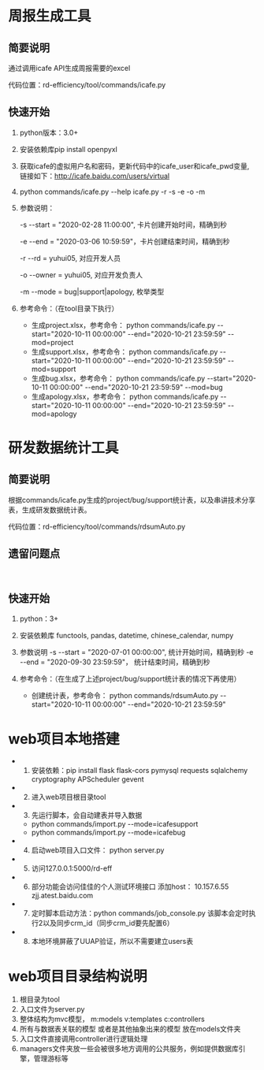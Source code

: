 # 周报生成工具
## 简要说明

通过调用icafe API生成周报需要的excel

代码位置：rd-efficiency/tool/commands/icafe.py

## 快速开始
1. python版本：3.0+
2. 安装依赖库pip install openpyxl
3. 获取icafe的虚拟用户名和密码，更新代码中的icafe_user和icafe_pwd变量, 链接如下：http://icafe.baidu.com/users/virtual
4. python commands/icafe.py --help
    icafe.py -r<rd> -s<start> -e<end> -o<owner> -m<mode>

5. 参数说明：
    
    -s --start = "2020-02-28 11:00:00", 卡片创建开始时间，精确到秒

    -e --end = "2020-03-06 10:59:59"，卡片创建结束时间，精确到秒

    -r --rd = yuhui05, 对应开发人员

    -o --owner = yuhui05, 对应开发负责人

    -m --mode = bug|support|apology, 枚举类型

6. 参考命令：（在tool目录下执行）
    - 生成project.xlsx，参考命令： python commands/icafe.py --start="2020-10-11 00:00:00" --end="2020-10-21 23:59:59" --mod=project
    - 生成support.xlsx，参考命令： python commands/icafe.py --start="2020-10-11 00:00:00" --end="2020-10-21 23:59:59" --mod=support
    - 生成bug.xlsx，参考命令：     python commands/icafe.py --start="2020-10-11 00:00:00" --end="2020-10-21 23:59:59" --mod=bug
    - 生成apology.xlsx，参考命令： python commands/icafe.py --start="2020-10-11 00:00:00" --end="2020-10-21 23:59:59" --mod=apology


# 研发数据统计工具
## 简要说明

根据commands/icafe.py生成的project/bug/support统计表，以及串讲技术分享表，生成研发数据统计表。

代码位置：rd-efficiency/tool/commands/rdsumAuto.py


## 遗留问题点

```


```


## 快速开始
1. python：3+
2. 安装依赖库 functools, pandas, datetime, chinese_calendar, numpy
3. 参数说明
    -s --start = "2020-07-01 00:00:00", 统计开始时间，精确到秒
    -e --end = "2020-09-30 23:59:59"，  统计结束时间，精确到秒

4. 参考命令：（在生成了上述project/bug/support统计表的情况下再使用）
    - 创建统计表，参考命令： python commands/rdsumAuto.py --start="2020-10-11 00:00:00" --end="2020-10-21 23:59:59"
    

# web项目本地搭建
- 1. 安装依赖：pip install flask flask-cors pymysql requests sqlalchemy cryptography APScheduler gevent
- 2. 进入web项目根目录tool   
- 3. 先运行脚本，会自动建表并导入数据 
   - python commands/import.py --mode=icafesupport
   - python commands/import.py --mode=icafebug
- 4. 启动web项目入口文件： python server.py
- 5. 访问127.0.0.1:5000/rd-eff
- 6. 部分功能会访问佳佳的个人测试环境接口 添加host：  10.157.6.55 zjj.atest.baidu.com
- 7. 定时脚本启动方法：python commands/job_console.py  该脚本会定时执行2以及同步crm_id（同步crm_id要先配置6）
- 8. 本地环境屏蔽了UUAP验证，所以不需要建立users表


# web项目目录结构说明
1. 根目录为tool
2. 入口文件为server.py
3. 整体结构为mvc模型， m:models v:templates c:controllers   
4. 所有与数据表关联的模型 或者是其他抽象出来的模型 放在models文件夹
5. 入口文件直接调用controller进行逻辑处理
6. managers文件夹放一些会被很多地方调用的公共服务，例如提供数据库引擎，管理游标等
